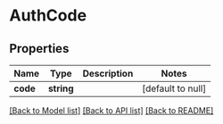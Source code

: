# AuthCode

## Properties
Name | Type | Description | Notes
------------ | ------------- | ------------- | -------------
**code** | **string** |  | [default to null]

[[Back to Model list]](../README.md#documentation-for-models) [[Back to API list]](../README.md#documentation-for-api-endpoints) [[Back to README]](../README.md)


